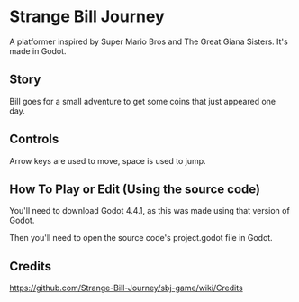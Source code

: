 # Strange Bill Journey
A platformer inspired by Super Mario Bros and The Great Giana Sisters. It's made in Godot.

## Story
Bill goes for a small adventure to get some coins that just appeared one day.

## Controls
Arrow keys are used to move, space is used to jump.

## How To Play or Edit (Using the source code)
You'll need to download Godot 4.4.1, as this was made using that version of Godot.

Then you'll need to open the source code's project.godot file in Godot.

## Credits
https://github.com/Strange-Bill-Journey/sbj-game/wiki/Credits

